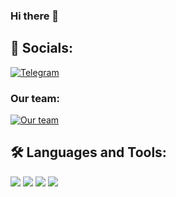 ### Hi there 👋

## 🔗 Socials:
 [![Telegram](https://img.shields.io/badge/-Telegram-090909?style=for-the-badge&logo=telegram)](https://t.me/Messxrem)
 
### Our team:
 [![Our team](https://img.shields.io/badge/-Telegram-090909?style=for-the-badge&logo=telegram)](https://t.me/rescue_alpha)
 
## 🛠 Languages and Tools:
![](https://img.shields.io/badge/Solidity-363636.svg?style=for-the-badge&logo=Solidity&logoColor=white)
![](https://img.shields.io/badge/Python-3776AB.svg?style=for-the-badge&logo=Python&logoColor=white)
![](https://img.shields.io/badge/Node.js-339933.svg?style=for-the-badge&logo=nodedotjs&logoColor=white)
![](https://img.shields.io/badge/TypeScript-3178C6.svg?style=for-the-badge&logo=TypeScript&logoColor=white)

